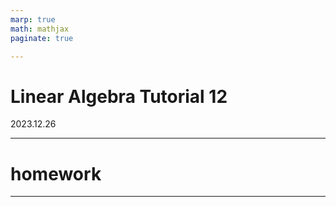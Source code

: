 ```yaml
---
marp: true
math: mathjax
paginate: true

---
```


# Linear Algebra Tutorial 12
2023.12.26

---

# homework


---

